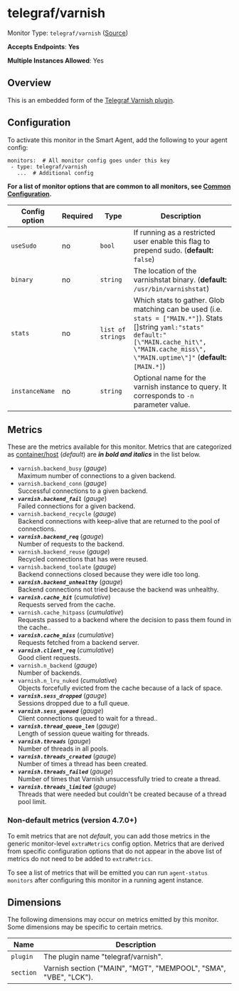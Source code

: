 <!--- GENERATED BY gomplate from scripts/docs/templates/monitor-page.md.tmpl --->

# telegraf/varnish

Monitor Type: `telegraf/varnish` ([Source](https://github.com/signalfx/signalfx-agent/tree/master/pkg/monitors/telegraf/monitors/varnish))

**Accepts Endpoints**: **Yes**

**Multiple Instances Allowed**: Yes

## Overview

This is an embedded form of the [Telegraf Varnish
plugin](https://github.com/influxdata/telegraf/tree/master/plugins/inputs/varnish).


## Configuration

To activate this monitor in the Smart Agent, add the following to your
agent config:

```
monitors:  # All monitor config goes under this key
 - type: telegraf/varnish
   ...  # Additional config
```

**For a list of monitor options that are common to all monitors, see [Common
Configuration](../monitor-config.md#common-configuration).**


| Config option | Required | Type | Description |
| --- | --- | --- | --- |
| `useSudo` | no | `bool` | If running as a restricted user enable this flag to prepend sudo. (**default:** `false`) |
| `binary` | no | `string` | The location of the varnishstat binary. (**default:** `/usr/bin/varnishstat`) |
| `stats` | no | `list of strings` | Which stats to gather. Glob matching can be used (i.e. `stats = ["MAIN.*"]`). Stats []string `yaml:"stats" default:"[\"MAIN.cache_hit\", \"MAIN.cache_miss\", \"MAIN.uptime\"]"` (**default:** `[MAIN.*]`) |
| `instanceName` | no | `string` | Optional name for the varnish instance to query. It corresponds to `-n` parameter value. |


## Metrics

These are the metrics available for this monitor.
Metrics that are categorized as
[container/host](https://docs.signalfx.com/en/latest/admin-guide/usage.html#about-custom-bundled-and-high-resolution-metrics)
(*default*) are ***in bold and italics*** in the list below.


 - `varnish.backend_busy` (*gauge*)<br>    Maximum number of connections to a given backend.
 - `varnish.backend_conn` (*gauge*)<br>    Successful connections to a given backend.
 - ***`varnish.backend_fail`*** (*gauge*)<br>    Failed connections for a given backend.
 - `varnish.backend_recycle` (*gauge*)<br>    Backend connections with keep-alive that are returned to the pool of connections.
 - ***`varnish.backend_req`*** (*gauge*)<br>    Number of requests to the backend.
 - `varnish.backend_reuse` (*gauge*)<br>    Recycled connections that has were reused.
 - `varnish.backend_toolate` (*gauge*)<br>    Backend connections closed because they were idle too long.
 - ***`varnish.backend_unhealthy`*** (*gauge*)<br>    Backend connections not tried because the backend was unhealthy.
 - ***`varnish.cache_hit`*** (*cumulative*)<br>    Requests served from the cache.
 - `varnish.cache_hitpass` (*cumulative*)<br>    Requests passed to a backend where the decision to pass them found in the cache..
 - ***`varnish.cache_miss`*** (*cumulative*)<br>    Requests fetched from a backend server.
 - ***`varnish.client_req`*** (*cumulative*)<br>    Good client requests.
 - `varnish.n_backend` (*gauge*)<br>    Number of backends.
 - `varnish.n_lru_nuked` (*cumulative*)<br>    Objects forcefully evicted from the cache because of a lack of space.
 - ***`varnish.sess_dropped`*** (*gauge*)<br>    Sessions dropped due to a full queue.
 - ***`varnish.sess_queued`*** (*gauge*)<br>    Client connections queued to wait for a thread..
 - ***`varnish.thread_queue_len`*** (*gauge*)<br>    Length of session queue waiting for threads.
 - ***`varnish.threads`*** (*gauge*)<br>    Number of threads in all pools.
 - ***`varnish.threads_created`*** (*gauge*)<br>    Number of times a thread has been created.
 - ***`varnish.threads_failed`*** (*gauge*)<br>    Number of times that Varnish unsuccessfully tried to create a thread.
 - ***`varnish.threads_limited`*** (*gauge*)<br>    Threads that were needed but couldn't be created because of a thread pool limit.

### Non-default metrics (version 4.7.0+)

To emit metrics that are not _default_, you can add those metrics in the
generic monitor-level `extraMetrics` config option.  Metrics that are derived
from specific configuration options that do not appear in the above list of
metrics do not need to be added to `extraMetrics`.

To see a list of metrics that will be emitted you can run `agent-status
monitors` after configuring this monitor in a running agent instance.

## Dimensions

The following dimensions may occur on metrics emitted by this monitor.  Some
dimensions may be specific to certain metrics.

| Name | Description |
| ---  | ---         |
| `plugin` | The plugin name "telegraf/varnish". |
| `section` | Varnish section ("MAIN", "MGT", "MEMPOOL", "SMA", "VBE", "LCK"). |



